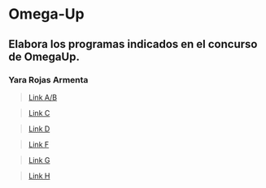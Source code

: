 # Omega-Up
## Elabora los programas indicados en el concurso de OmegaUp.
### Yara Rojas Armenta


>[Link A/B](https://github.com/Taigach080/Omega-Up/pull/1#issue-1358199851) 

>[Link C](https://github.com/Taigach080/Omega-Up/pull/2#issue-1358239944)

>[Link D](https://github.com/Taigach080/Omega-Up/pull/3)

>[Link F](https://github.com/Taigach080/Omega-Up/pull/4)

>[Link G](https://github.com/Taigach080/Omega-Up/pull/4)

>[Link H](https://github.com/Taigach080/Omega-Up/pull/6)
